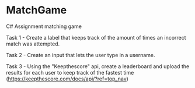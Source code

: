 # MatchGame
C# Assignment matching game

  Task 1 - Create a label that keeps track of the amount of times an incorrect match was attempted.
  
  Task 2 - Create an input that lets the user type in a username.
  
  Task 3 - Using the "Keepthescore" api, create a leaderboard and upload the results for each user to keep track of the fastest time (https://keepthescore.com/docs/api/?ref=top_nav)
